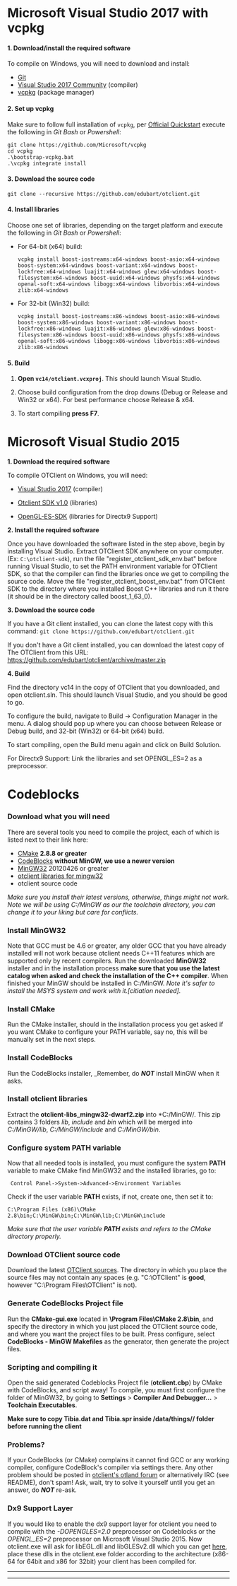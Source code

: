 # Microsoft Visual Studio 2017 with vcpkg

#### 1. Download/install the required software

To compile on Windows, you will need to download and install:
* [Git](https://git-scm.com/download/win)
* [Visual Studio 2017 Community](https://www.visualstudio.com/vs/) (compiler)
* [vcpkg](https://github.com/Microsoft/vcpkg) (package manager)

#### 2. Set up vcpkg

Make sure to follow full installation of `vcpkg`, per [Official Quickstart](https://github.com/Microsoft/vcpkg#quick-start) execute the following in _Git Bash_ or _Powershell_:
```
git clone https://github.com/Microsoft/vcpkg
cd vcpkg
.\bootstrap-vcpkg.bat
.\vcpkg integrate install
```

#### 3. Download the source code

    git clone --recursive https://github.com/edubart/otclient.git

#### 4. Install libraries

Choose one set of libraries, depending on the target platform and execute the following in _Git Bash_ or _Powershell_:

* For 64-bit (x64) build:

      vcpkg install boost-iostreams:x64-windows boost-asio:x64-windows boost-system:x64-windows boost-variant:x64-windows boost-lockfree:x64-windows luajit:x64-windows glew:x64-windows boost-filesystem:x64-windows boost-uuid:x64-windows physfs:x64-windows openal-soft:x64-windows libogg:x64-windows libvorbis:x64-windows zlib:x64-windows

* For 32-bit (Win32) build:

      vcpkg install boost-iostreams:x86-windows boost-asio:x86-windows boost-system:x86-windows boost-variant:x86-windows boost-lockfree:x86-windows luajit:x86-windows glew:x86-windows boost-filesystem:x86-windows boost-uuid:x86-windows physfs:x86-windows openal-soft:x86-windows libogg:x86-windows libvorbis:x86-windows zlib:x86-windows 

#### 5. Build

1. **Open `vc14/otclient.vcxproj`**. This should launch Visual Studio.

1. Choose build configuration from the drop downs (Debug or Release and Win32 or x64). For best performance choose Release & x64.

1. To start compiling **press F7**.

# Microsoft Visual Studio 2015

**1. Download the required software**

To compile OTClient on Windows, you will need:

* [Visual Studio 2017](https://www.visualstudio.com/) (compiler)

* [Otclient SDK v1.0](https://github.com/conde2/otclient-sdk) (libraries)

* [OpenGL-ES-SDK](https://github.com/okk3/OpenGL-ES-SDK) (libraries for Directx9 Support)

**2. Install the required software**

Once you have downloaded the software listed in the step above, begin by installing Visual Studio. Extract OTClient SDK anywhere on your computer. (Ex: `C:\otclient-sdk`), run the file "register_otclient_sdk_env.bat" before running Visual Studio, to set the PATH environment variable for OTClient SDK, so that the compiler can find the libraries once we get to compiling the source code. Move the file "register_otclient_boost_env.bat" from OTClient SDK to the directory where you installed Boost C++ libraries and run it there (it should be in the directory called boost_1_63_0).


**3. Download the source code**

If you have a Git client installed, you can clone the latest copy with this command: `git clone https://github.com/edubart/otclient.git`


If you don't have a Git client installed, you can download the latest copy of The OTClient from this URL: https://github.com/edubart/otclient/archive/master.zip

**4. Build**

Find the directory vc14 in the copy of OTClient that you downloaded, and open otclient.sln. This should launch Visual Studio, and you should be good to go.

To configure the build, navigate to Build -> Configuration Manager in the menu. A dialog should pop up where you can choose between Release or Debug build, and 32-bit (Win32) or 64-bit (x64) build.

To start compiling, open the Build menu again and click on Build Solution.

For Directx9 Support: Link the libraries and set OPENGL_ES=2 as a preprocessor.

# Codeblocks
### Download what you will need

There are several tools you need to compile the project, each of which is listed next to their link here:

* [CMake](http://www.cmake.org/cmake/resources/software.html) **2.8.8 or greater**
* [CodeBlocks](http://www.codeblocks.org/downloads/26) **without MinGW, we use a newer version**
* [MinGW32](http://sourceforge.net/projects/mingw/files/Installer/mingw-get-inst/) 20120426 or greater
* [otclient libraries for mingw32](http://www.mediafire.com/file/gf1cr1rj0znxdan/otclient-libs-mingw32.rar)
* otclient source code

_Make sure you install their latest versions, otherwise, things might not work._
_Note we will be using C:/MinGW as our the toolchain directory, you can change it to your liking but care for conflicts._

### Install MinGW32
Note that GCC must be 4.6 or greater, any older GCC that you have already installed will not work because otclient needs C++11 features which are supported only by recent compilers. Run the downloaded **MinGW32** installer and in the installation process **make sure that you use the latest catalog when asked and check the installation of the C++ compiler**. When finished your MinGW should be installed in C:/MinGW.
_Note it's safer to install the MSYS system and work with it.[citiation needed]._

### Install CMake
Run the CMake installer, should in the installation process you get asked if you want CMake to configure your PATH variable, say no, this will be manually set in the next steps.

### Install CodeBlocks
Run the CodeBlocks installer, _Remember, do ***NOT*** install MinGW when it asks.

### Install otclient libraries
Extract the **otclient-libs_mingw32-dwarf2.zip** into *C:/MinGW/. This zip contains 3 folders *lib*, *include* and *bin* which will be merged into *C:/MinGW/lib*, *C:/MinGW/include* and *C:/MinGW/bin*.

### Configure system PATH variable
Now that all needed tools is installed, you must configure the system **PATH** variable to make CMake find MinGW32 and the installed libraries, go to:
```
 Control Panel->System->Advanced->Environment Variables
```

Check if the user variable **PATH** exists, if not, create one, then set it to:
```
C:\Program Files (x86)\CMake 2.8\bin;C:\MinGW\bin;C:\MinGW\lib;C:\MinGW\include
```

_Make sure that the user variable **PATH** exists and refers to the CMake directory properly._

### Download OTClient source code
Download the latest [OTClient sources](https://github.com/edubart/otclient/archive/master.zip). The directory in which you place the source files may not contain any spaces (e.g. "C:\OTClient\" is **good**, however "C:\Program Files\OTClient" is not).

### Generate CodeBlocks Project file
Run the **CMake-gui.exe** located in **\Program Files\CMake 2.8\bin**, and specify the directory in which you just placed the OTClient source code, and where you want the project files to be built. Press configure,  select **CodeBlocks - MinGW Makefiles** as the generator, then generate the project files.

### Scripting and compiling it
Open the said generated Codeblocks Project file (**otclient.cbp**) by CMake with CodeBlocks, and script away! To compile, you must first configure the folder of MinGW32, by going to **Settings** > **Compiler And Debugger...** > **Toolchain Executables**.

**Make sure to copy Tibia.dat and Tibia.spr inside /data/things/<version>/ folder before running the client**

### Problems?
If your CodeBlocks (or CMake) complains it cannot find GCC or any working compiler, configure CodeBlock's compiler via settings there.
Any other problem should be posted in [otclient's otland forum](http://otland.net/f494/) or alternatively IRC (see README), don't spam! Ask, wait, try to solve it yourself until you get an answer, do ***NOT*** re-ask.

### Dx9 Support Layer
If you would like to enable the dx9 support layer for otclient you need to compile with the *-DOPENGLES=2.0* preprocessor on Codeblocks or the *OPENGL_ES=2* preprocessor on Microsoft Visual Studio 2015. Now otclient.exe will ask for libEGL.dll and libGLESv2.dll which you can get [here](https://github.com/okk3/OpenGL-ES-SDK), place these dlls in the otclient.exe folder according to the architecture (x86-64 for 64bit and x86 for 32bit) your client has been compiled for.
***

***
